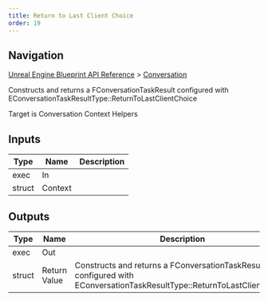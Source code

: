 ```yaml
---
title: Return to Last Client Choice
order: 19
---
```

## Navigation

[Unreal Engine Blueprint API Reference](https://dev.epicgames.com/documentation/en-us/unreal-engine/BlueprintAPI) > [Conversation](https://dev.epicgames.com/documentation/en-us/unreal-engine/BlueprintAPI/Conversation)

Constructs and returns a FConversationTaskResult configured with EConversationTaskResultType::ReturnToLastClientChoice

Target is Conversation Context Helpers

## Inputs

| Type | Name | Description |
| --- | --- | --- |
| exec | In |  |
| struct | Context |  |

## Outputs

| Type | Name | Description |
| --- | --- | --- |
| exec | Out |  |
| struct | Return Value | Constructs and returns a FConversationTaskResult configured with EConversationTaskResultType::ReturnToLastClientChoice |
